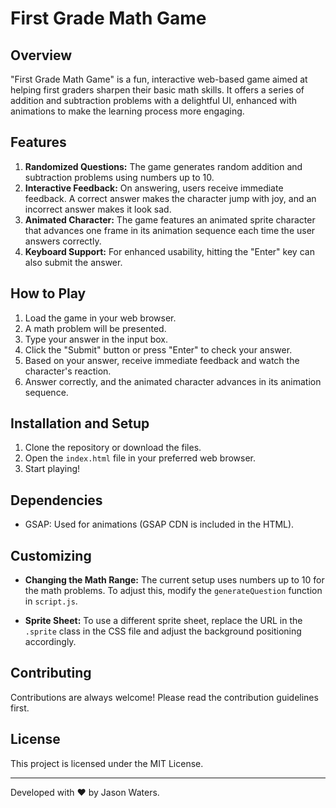 # First Grade Math Game

## Overview

"First Grade Math Game" is a fun, interactive web-based game aimed at helping first graders sharpen their basic math skills. It offers a series of addition and subtraction problems with a delightful UI, enhanced with animations to make the learning process more engaging.

## Features

1. **Randomized Questions:** The game generates random addition and subtraction problems using numbers up to 10.
2. **Interactive Feedback:** On answering, users receive immediate feedback. A correct answer makes the character jump with joy, and an incorrect answer makes it look sad.
3. **Animated Character:** The game features an animated sprite character that advances one frame in its animation sequence each time the user answers correctly.
4. **Keyboard Support:** For enhanced usability, hitting the "Enter" key can also submit the answer.

## How to Play

1. Load the game in your web browser.
2. A math problem will be presented.
3. Type your answer in the input box.
4. Click the "Submit" button or press "Enter" to check your answer.
5. Based on your answer, receive immediate feedback and watch the character's reaction.
6. Answer correctly, and the animated character advances in its animation sequence.

## Installation and Setup

1. Clone the repository or download the files.
2. Open the `index.html` file in your preferred web browser.
3. Start playing!

## Dependencies

- GSAP: Used for animations (GSAP CDN is included in the HTML).

## Customizing

- **Changing the Math Range:** The current setup uses numbers up to 10 for the math problems. To adjust this, modify the `generateQuestion` function in `script.js`.
  
- **Sprite Sheet:** To use a different sprite sheet, replace the URL in the `.sprite` class in the CSS file and adjust the background positioning accordingly.

## Contributing

Contributions are always welcome! Please read the contribution guidelines first.

## License

This project is licensed under the MIT License.

---

Developed with ❤️ by Jason Waters.
